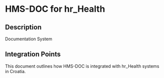 # HMS-DOC for hr_Health

## Description

Documentation System

## Integration Points

This document outlines how HMS-DOC is integrated with hr_Health systems in Croatia.
